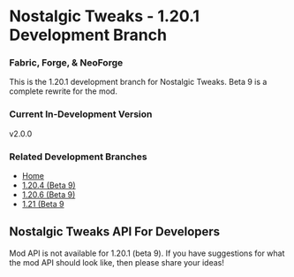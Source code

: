 # Nostalgic Tweaks - 1.20.1 Development Branch

### Fabric, Forge, & NeoForge

This is the 1.20.1 development branch for Nostalgic Tweaks. Beta 9 is a complete rewrite for the mod.

### Current In-Development Version

v2.0.0

### Related Development Branches

- [Home](https://github.com/Adrenix/Nostalgic-Tweaks)
- [1.20.4 (Beta 9)](https://github.com/Adrenix/Nostalgic-Tweaks/tree/1.20.4)
- [1.20.6 (Beta 9)](https://github.com/Adrenix/Nostalgic-Tweaks/tree/1.20.6)
- [1.21 (Beta 9](https://github.com/Adrenix/Nostalgic-Tweaks/tree/1.21)

## Nostalgic Tweaks API For Developers

Mod API is not available for 1.20.1 (beta 9). If you have suggestions for what the mod API should look like, then please
share your ideas!